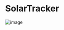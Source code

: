 # SolarTracker

![image](https://github.com/user-attachments/assets/7ce4777a-7ac2-4d41-a616-58e38839bb92)


